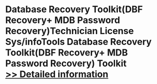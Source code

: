 # Database Recovery Toolkit(DBF Recovery+ MDB Password Recovery)Technician License<br />Sys/infoTools Database Recovery Toolkit(DBF Recovery+ MDB Password Recovery) Toolkit<br />[>> Detailed information](https://secure.shareit.com/shareit/product.html?productid=300725596&affiliateid=200057808)